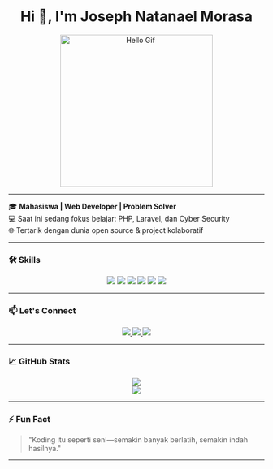 <h1 align="center">Hi 👋, I'm Joseph Natanael Morasa</h1>

<p align="center">
  <img src="https://media.giphy.com/media/JSm18BuTgpKJoyRbDR/giphy.gif" width="300" alt="Hello Gif" />
</p>

---

🎓 **Mahasiswa | Web Developer | Problem Solver**  
💻 Saat ini sedang fokus belajar: PHP, Laravel, dan Cyber Security  
🌐 Tertarik dengan dunia open source & project kolaboratif

---

### 🛠️ Skills

<p align="center">
  <img src="https://img.shields.io/badge/HTML5-E34F26?style=for-the-badge&logo=html5&logoColor=white" />
  <img src="https://img.shields.io/badge/CSS3-1572B6?style=for-the-badge&logo=css3&logoColor=white" />
  <img src="https://img.shields.io/badge/JavaScript-323330?style=for-the-badge&logo=javascript&logoColor=F7DF1E" />
  <img src="https://img.shields.io/badge/PHP-777BB4?style=for-the-badge&logo=php&logoColor=white" />
  <img src="https://img.shields.io/badge/Python-FFD43B?style=for-the-badge&logo=python&logoColor=blue" />
  <img src="https://img.shields.io/badge/Laravel-FF2D20?style=for-the-badge&logo=laravel&logoColor=white" />
</p>

---

### 📫 Let's Connect

<p align="center">
  <a href="https://instagram.com/josephmorasa">
    <img src="https://img.shields.io/badge/Instagram-E4405F?style=for-the-badge&logo=instagram&logoColor=white" />
  </a>
  <a href="mailto:joseph@email.com">
    <img src="https://img.shields.io/badge/Email-D14836?style=for-the-badge&logo=gmail&logoColor=white" />
  </a>
  <a href="https://linkedin.com/in/josephmorasa">
    <img src="https://img.shields.io/badge/LinkedIn-0072b1?style=for-the-badge&logo=linkedin&logoColor=white" />
  </a>
</p>

---

### 📈 GitHub Stats

<p align="center">
  <img src="https://github-readme-stats.vercel.app/api?username=JosephNatanael&show_icons=true&theme=tokyonight" />
  <br />
  <img src="https://github-readme-stats.vercel.app/api/top-langs/?username=JosephNatanael&layout=compact&theme=tokyonight" />
</p>

---

### ⚡ Fun Fact

> "Koding itu seperti seni—semakin banyak berlatih, semakin indah hasilnya."

---

